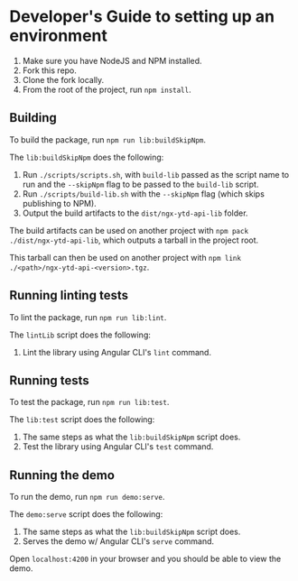 # Developer's Guide to setting up an environment

1. Make sure you have NodeJS and NPM installed.
2. Fork this repo.
3. Clone the fork locally.
4. From the root of the project, run `npm install`.

## Building

To build the package, run `npm run lib:buildSkipNpm`.

The `lib:buildSkipNpm` does the following:

1. Run `./scripts/scripts.sh`, with `build-lib` passed as the script name to run and the `--skipNpm` flag to be passed to the `build-lib` script.
2. Run `./scripts/build-lib.sh` with the `--skipNpm` flag (which skips publishing to NPM).
3. Output the build artifacts to the `dist/ngx-ytd-api-lib` folder.

The build artifacts can be used on another project with `npm pack ./dist/ngx-ytd-api-lib`, which outputs a tarball in the project root.

This tarball can then be used on another project with `npm link ./<path>/ngx-ytd-api-<version>.tgz`.

## Running linting tests

To lint the package, run `npm run lib:lint`.

The `lintLib` script does the following:

1. Lint the library using Angular CLI's `lint` command.

## Running tests

To test the package, run `npm run lib:test`.

The `lib:test` script does the following:

1. The same steps as what the `lib:buildSkipNpm` script does.
2. Test the library using Angular CLI's `test` command.

## Running the demo

To run the demo, run `npm run demo:serve`.

The `demo:serve` script does the following:

1. The same steps as what the `lib:buildSkipNpm` script does.
2. Serves the demo w/ Angular CLI's `serve` command.

Open `localhost:4200` in your browser and you should be able to view the demo.
